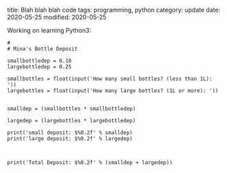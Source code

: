 title: Blah blah blah code
tags: programming, python
category: update
date: 2020-05-25
modified: 2020-05-25


Working on learning Python3:

```
#
# Mina's Bottle Deposit

smallbottledep = 0.10
largebottledep = 0.25

smallbottles = float(input('How many small bottles? (less than 1L): '))
largebottles = float(input('How many large bottles? (1L or more): '))


smalldep = (smallbottles * smallbottledep)

largedep = (largebottles * largebottledep)

print('small deposit: $%0.2f' % smalldep)
print('large deposit: $%0.2f' % largedep)



print('Total Deposit: $%0.2f' % (smalldep + largedep))
```
